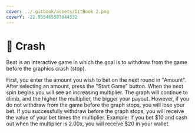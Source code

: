 ```yaml
---
cover: ../.gitbook/assets/GitBook 2.png
coverY: -22.955465587044532
---
```


# 🚀 Crash

Beat is an interactive game in which the goal is to withdraw from the game before the graphics crash (stop).

First, you enter the amount you wish to bet on the next round in "Amount". After selecting an amount, press the "Start Game" button. When the next spin begins you will see an increasing multiplier. The graph will continue to climb, and the higher the multiplier, the bigger your payout. However, if you do not withdraw from the game before the graph stops, you will lose your bet. If you successfully withdraw before the graph stops, you will receive the value of your bet times the multiplier. Example: If you bet $10 and cash out when the multiplier is 2.00x, you will receive $20 in your wallet.
